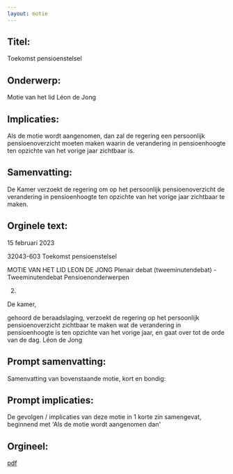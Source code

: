 ```yaml
---
layout: motie
---
```

## Titel:
Toekomst pensioenstelsel
## Onderwerp:
Motie van het lid Léon de Jong
## Implicaties:

Als de motie wordt aangenomen, dan zal de regering een persoonlijk pensioenoverzicht moeten maken waarin de verandering in pensioenhoogte ten opzichte van het vorige jaar zichtbaar is.
## Samenvatting:

De Kamer verzoekt de regering om op het persoonlijk pensioenoverzicht de verandering in pensioenhoogte ten opzichte van het vorige jaar zichtbaar te maken.
## Orginele text:


15 februari 2023

32043-603
Toekomst pensioenstelsel

MOTIE VAN HET LID LEON DE JONG
Plenair debat (tweeminutendebat) - Tweeminutendebat Pensioenonderwerpen

2)
De kamer,

gehoord de beraadslaging,
verzoekt de regering op het persoonlijk
pensioenoverzicht zichtbaar te maken wat de
verandering in pensioenhoogte is ten opzichte van het
vorige jaar,
en gaat over tot de orde van de dag.
Léon de Jong


## Prompt samenvatting:
Samenvatting van bovenstaande motie, kort en bondig:


## Prompt implicaties:
De gevolgen / implicaties van deze motie in 1 korte zin samengevat, beginnend met 'Als de motie wordt aangenomen dan' 

## Orgineel:
[pdf](https://gegevensmagazijn.tweedekamer.nl/OData/v4/2.0/Document(8774fdc9-c385-4375-bc73-1697ac56a344)/resource)
